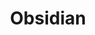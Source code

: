 ---
templateKey: blog-post
featuredpost: false
featuredimage: /assets/Obsidian.png
title: Obsidian
description: Mineral
testfield: 1150
---